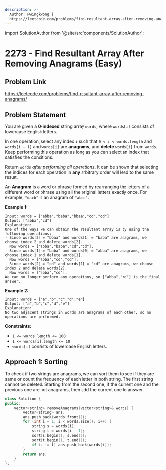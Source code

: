 ```yaml
---
description: >-
  Author: @wingkwong |
  https://leetcode.com/problems/find-resultant-array-after-removing-anagrams/
---
```


import SolutionAuthor from '@site/src/components/SolutionAuthor';

# 2273 - Find Resultant Array After Removing Anagrams (Easy)

## Problem Link

https://leetcode.com/problems/find-resultant-array-after-removing-anagrams/

## Problem Statement

You are given a **0-indexed** string array `words`, where `words[i]` consists of lowercase English letters.

In one operation, select any index `i` such that `0 < i < words.length` and `words[i - 1]` and `words[i]` are **anagrams**, and **delete** `words[i]` from `words`. Keep performing this operation as long as you can select an index that satisfies the conditions.

Return `words` _after performing all operations_. It can be shown that selecting the indices for each operation in **any** arbitrary order will lead to the same result.

An **Anagram** is a word or phrase formed by rearranging the letters of a different word or phrase using all the original letters exactly once. For example, `"dacb"` is an anagram of `"abdc"`.

**Example 1:**

```
Input: words = ["abba","baba","bbaa","cd","cd"]
Output: ["abba","cd"]
Explanation:
One of the ways we can obtain the resultant array is by using the following operations:
- Since words[2] = "bbaa" and words[1] = "baba" are anagrams, we choose index 2 and delete words[2].
  Now words = ["abba","baba","cd","cd"].
- Since words[1] = "baba" and words[0] = "abba" are anagrams, we choose index 1 and delete words[1].
  Now words = ["abba","cd","cd"].
- Since words[2] = "cd" and words[1] = "cd" are anagrams, we choose index 2 and delete words[2].
  Now words = ["abba","cd"].
We can no longer perform any operations, so ["abba","cd"] is the final answer.
```

**Example 2:**

```
Input: words = ["a","b","c","d","e"]
Output: ["a","b","c","d","e"]
Explanation:
No two adjacent strings in words are anagrams of each other, so no operations are performed.
```

**Constraints:**

* `1 <= words.length <= 100`
* `1 <= words[i].length <= 10`
* `words[i]` consists of lowercase English letters.


## Approach 1: Sorting

To check if two strings are anagrams, we can sort them to see if they are same or count the frequency of each letter in both string. The first string cannot be deleted. Starting from the second one, if the current one and the previous one are not anagrams, then add the current one to answer.

<SolutionAuthor name="@wingkwong"/>

```cpp
class Solution {
public:
    vector<string> removeAnagrams(vector<string>& words) {
        vector<string> ans;
        ans.push_back(words.front());
        for (int i = 1; i < words.size(); i++) {
            string s = words[i];
            string t = words[i - 1];
            sort(s.begin(), s.end());
            sort(t.begin(), t.end());
            if (s != t) ans.push_back(words[i]);
        }
        return ans;
    }
};
```
